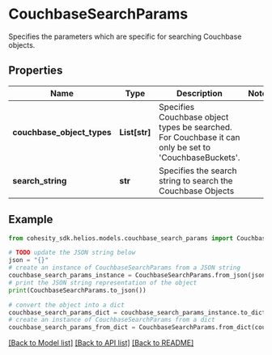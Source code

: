 # CouchbaseSearchParams

Specifies the parameters which are specific for searching Couchbase objects.

## Properties

Name | Type | Description | Notes
------------ | ------------- | ------------- | -------------
**couchbase_object_types** | **List[str]** | Specifies Couchbase object types be searched. For Couchbase it can only be set to &#39;CouchbaseBuckets&#39;. | 
**search_string** | **str** | Specifies the search string to search the Couchbase Objects | 

## Example

```python
from cohesity_sdk.helios.models.couchbase_search_params import CouchbaseSearchParams

# TODO update the JSON string below
json = "{}"
# create an instance of CouchbaseSearchParams from a JSON string
couchbase_search_params_instance = CouchbaseSearchParams.from_json(json)
# print the JSON string representation of the object
print(CouchbaseSearchParams.to_json())

# convert the object into a dict
couchbase_search_params_dict = couchbase_search_params_instance.to_dict()
# create an instance of CouchbaseSearchParams from a dict
couchbase_search_params_from_dict = CouchbaseSearchParams.from_dict(couchbase_search_params_dict)
```
[[Back to Model list]](../README.md#documentation-for-models) [[Back to API list]](../README.md#documentation-for-api-endpoints) [[Back to README]](../README.md)


